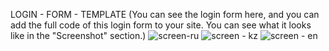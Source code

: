 LOGIN - FORM - TEMPLATE
(You can see the login form here, and you can add the full code of this login form to your site. You can see what it looks like in the "Screenshot" section.)
![screen-ru](https://github.com/user-attachments/assets/cd0bb568-7b63-4b25-ae52-e8831629cf90)
![screen - kz](https://github.com/user-attachments/assets/df260bab-20e8-41ed-9f64-467ce258641d)
![screen - en](https://github.com/user-attachments/assets/3c82474b-6e29-4df9-af15-672ed4110a55)
